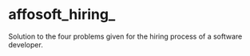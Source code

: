 # affosoft_hiring_
Solution to the four problems given for the hiring process of a software developer.
